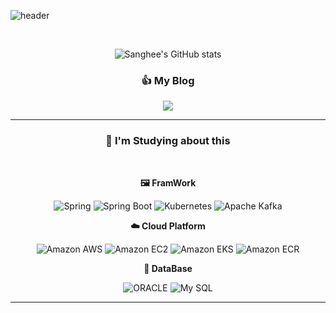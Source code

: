 ![header](https://capsule-render.vercel.app/api?type=shark&color=auto&height=250&section=header&text=Sanghee's%20GitHub&fontSize=70)


<br>
<center>

![Sanghee's GitHub stats](https://github-readme-stats.vercel.app/api?username=sanghee0820&show_icons=true)

### 👍 My Blog
<a href="https://velog.io/@sanghee0820"><img src="https://img.shields.io/badge/velog-1DBF73?style=flat-square&logo=Vimeo&logoColor=white"/></a>

---
### 📖 I'm Studying about this
<br>

**🖼️ FramWork**

![Spring](https://img.shields.io/badge/Spring-6DB33F.svg?&style=flat&logo=Spring&logoColor=white)
![Spring Boot](https://img.shields.io/badge/Spring%20Boot-6DB33F.svg?&style=flat&logo=Spring%20Boot&logoColor=white)
![Kubernetes](https://img.shields.io/badge/kubernetes-326CE5.svg?&style=flat&logo=kubernetes&logoColor=white)
![Apache Kafka](https://img.shields.io/badge/Apache%20Kafka-231F20.svg?&style=flat&logo=apachekafka&logoColor=white)

**☁️ Cloud Platform**

![Amazon AWS](https://img.shields.io/badge/Amazon%20AWS-232F3E.svg?&style=flat&logo=amazonaws&logoColor=white)
![Amazon EC2](https://img.shields.io/badge/Amazon%20EC2-FF9900.svg?&style=flat&logo=amazonec2&logoColor=white)
![Amazon EKS](https://img.shields.io/badge/Amazon%20EKS-FF9900.svg?&style=flat&logo=amazoneks&logoColor=white)
![Amazon ECR](https://img.shields.io/badge/Amazon%20ECR-FF9900.svg?&style=flat&logo=amazoneks&logoColor=white)

**💾 DataBase**

![ORACLE](https://img.shields.io/badge/ORACLE-F80000.svg?&style=flat&logo=oracle&logoColor=white)
![My SQL](https://img.shields.io/badge/My%20SQL-4479A1.svg?&style=flat&logo=mysql&logoColor=white)

---
</center>